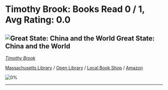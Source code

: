 # Timothy Brook:  Books Read 0 / 1, Avg Rating: 0.0 

## ![Great State: China and the World](http://books.google.com/books/content?id=Of-lDwAAQBAJ&printsec=frontcover&img=1&zoom=5&edge=curl&source=gbs_api) Great State: China and the World
*[Timothy Brook](../authors/TimothyBrook)*

[Massachusetts Library](https://library.minlib.net/search/i=978-0062951007) / [Open Library](https://openlibrary.org/isbn/978-0062951007) / [Local Book Shop](https://bookshop.org/book/978-0062951007) / [Amazon](https://smile.amazon.com/dp/0062950983)

![0%](https://progress-bar.dev/0) 



---
